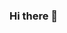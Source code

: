 ### Hi there 👋

<!--
**nursetiti/nursetiti** is a ✨ _special_ ✨ repository because its `README.md` (this file) appears on your GitHub profile.

Here are some ideas to get you started:

- 🔭 I’m currently working on improving with backends
- 🌱 I’m currently learning Python
- 👯 I’m looking to collaborate on ...
- 🤔 I’m looking for help with ...
- 💬 Ask me about .
- 📫 How to reach me: nosiratalade1@gmail.com
- 😄 Pronouns: She/Her
- ⚡ Fun fact: ...
-->
